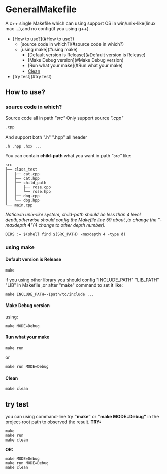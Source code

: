 # GeneralMakefile
A c++ single Makefile which can using support OS in win/unix-like(linux mac ...),and no config(if you using g++).

* [How to use?](#How to use?)
  *  [source code in which?](#source code in which?)
  * [using make](#using make)
    * [Default version is Release](#Default version is Release)
    * [Make Debug version](#Make Debug version)
    * [Run what your make](#Run what your make)
    * [Clean](#Clean)
* [try test](#try test)
## How to use?
### source code in which?
Source code all in path *"src"*
Only support source *".cpp"*
```cpp
.cpp
```
And support both ".h" ".hpp" all header
```cpp
.h .hpp .hxx ...
```
You can contain **child-path** what you want in path *"src"*
like:
```
src
├── class_test
│   ├── cat.cpp
│   ├── cat.hpp
│   ├── child_path
│   │   ├── rose.cpp
│   │   └── rose.hpp
│   ├── dog.cpp
│   └── dog.hpp
└── main.cpp
```

*Notice:In unix-like system, child-path should be less than 4 level depth,otherwise should config the Makefile line 59 about ,to change the
"-maxdepth **4**"(4 change to other depth number).*
```
DIRS := $(shell find $(SRC_PATH) -maxdepth 4 -type d)
```

### using make
#### Default version is Release
```
make
```
if you using other library you should config "INCLUDE_PATH" "LIB_PATH" "LIB" in Makefile ,or after "make" command to set it like:
```
make INCLUDE_PATH=-Ipath/to/include ...
```


#### Make Debug version
using:
```
make MODE=Debug
```

#### Run what your make
```
make run
```
or
```
make run MODE=Debug
```

#### Clean
```
make clean
```
## try test
you can using command-line try **"make"** or **"make MODE=Debug"** in the project-root path to observed the result.
**TRY:**
```
make
make run
make clean
```
**OR:**
```
make MODE=Debug
make run MODE=Debug
make clean
```
